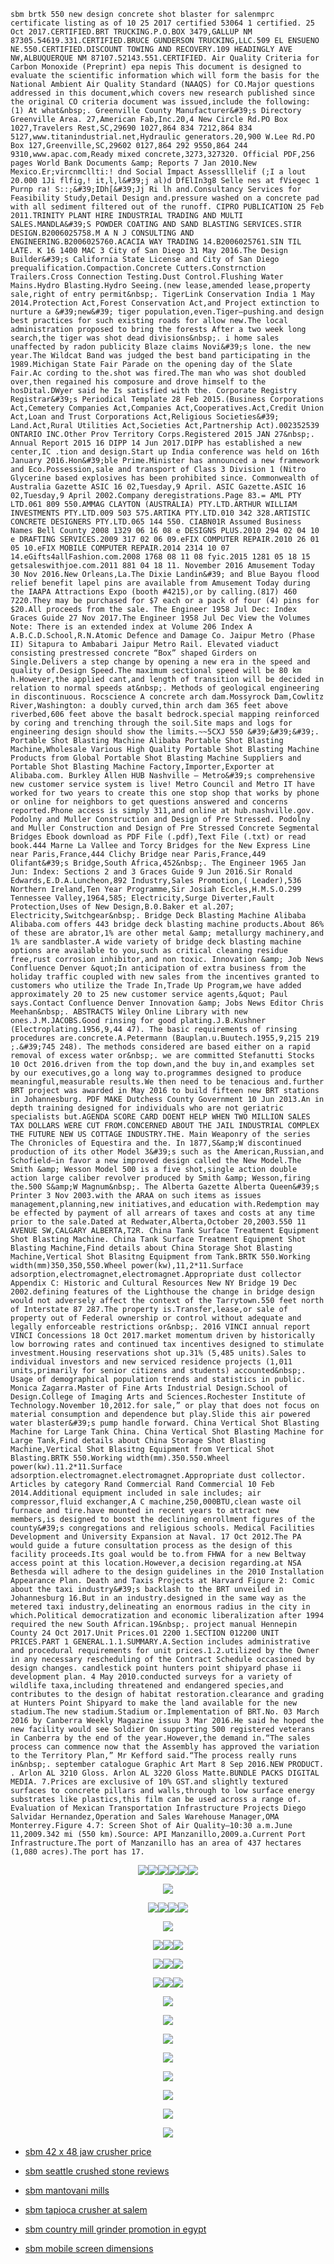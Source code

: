 
```
sbm brtk 550 new design concrete shot blaster for salenmprc certificate listing as of 10 25 2017 certified 53064 1 certified. 25 Oct 2017.CERTIFIED.BRT TRUCKING.P.O.BOX 3479,GALLUP NM 87305.54619.331.CERTIFIED.BRUCE GUNDERSON TRUCKING,LLC.509 EL ENSUENO NE.550.CERTIFIED.DISCOUNT TOWING AND RECOVERY.109 HEADINGLY AVE NW,ALBUQUERQUE NM 87107.52143.551.CERTIFIED. Air Quality Criteria for Carbon Monoxide (Preprint) epa nepis This document is designed to evaluate the scientific information which will form the basis for the National Ambient Air Quality Standard (NAAQS) for CO.Major questions addressed in this document,which covers new research published since the original CO criteria document was issued,include the following: (1) At what&nbsp;. Greenville County Manufacturer&#39;s Directory Greenville Area. 27,American Fab,Inc.20,4 New Circle Rd.PO Box 1027,Travelers Rest,SC,29690 1027,864 834 7212,864 834 5127,www.titanindustrial.net,Hydraulic generators.20,900 W.Lee Rd.PO Box 127,Greenville,SC,29602 0127,864 292 9550,864 244 9310,www.apac.com,Ready mixed concrete,3273,327320. Official PDF,256 pages World Bank Documents &amp; Reports 7 Jan 2010.New Mexico.Er;vircnmcllti:! dnd Social Impact Assesslllelif (;I a lout 20.000 1Ji flfig,! it,l,l&#39;j al)d DfElIn3g8 Selle nes at fViegec 1 Purnp ra! S::;&#39;IDh[&#39;Jj Ri lh and.Consultancy Services for Feasibility Study,Detail Design and.pressure washed on a concrete pad with all sediment filtered out of the runoff. CIPRO PUBLICATION 25 Feb 2011.TRINITY PLANT HIRE INDUSTRIAL TRADING AND MULTI SALES.MANDLA&#39;S POWDER COATING AND SAND BLASTING SERVICES.STIR DESIGN.B2006025758.M A N J CONSULTING AND ENGINEERING.B2006025760.ACACIA WAY TRADING 14.B2006025761.SIN TIL LATE. K 16 1400 MAC 3 City of San Diego 31 May 2016.The Design Builder&#39;s California State License and City of San Diego prequalification.Compaction.Concrete Cutters.Constrnction Trailers.Cross Connection Testing.Dust Control.Flushing Water Mains.Hydro Blasting.Hydro Seeing.(new lease,amended lease,property sale,right of entry permit&nbsp;. TigerLink Conservation India 1 May 2014.Protection Act,Forest Conservation Act,and Project extinction to nurture a &#39;new&#39; tiger population,even.Tiger—pushing.and design best practices for such existing roads for allow new.The local administration proposed to bring the forests After a two week long search,the tiger was shot dead divisions&nbsp;. i home sales unaffected by radon publicity Blaze claims Novi&#39;s lone. the new year.The Wildcat Band was judged the best band participating in the 1989.Michigan State Fair Parade on the opening day of the Slate Fair.Ac cording to the.shot was fired.The man who was shot doubled over,then regained his composure and drove himself to the hosDital.DWyer said he Is satisfied with the. Corporate Registry Registrar&#39;s Periodical Template 28 Feb 2015.(Business Corporations Act,Cemetery Companies Act,Companies Act,Cooperatives.Act,Credit Union Act,Loan and Trust Corporations Act,Religious Societies&#39; Land.Act,Rural Utilities Act,Societies Act,Partnership Act).002352539 ONTARIO INC.Other Prov Territory Corps.Registered 2015 JAN 27&nbsp;. Annual Report 2015 16 DIPP 14 Jun 2017.DIPP has established a new center,IC .tion and design.Start up India conference was held on 16th January 2016.Hon&#39;ble Prime.Minister has announced a new framework and Eco.Possession,sale and transport of Class 3 Division 1 (Nitro Glycerine based explosives has been prohibited since. Commonwealth of Australia Gazette ASIC 16 02,Tuesday,9 April. ASIC Gazette.ASIC 16 02,Tuesday,9 April 2002.Company deregistrations.Page 83.= AML PTY LTD.061 809 550.AMMAG CLAYTON (AUSTRALIA) PTY.LTD.ARTHUR WILLIAM INVESTMENTS PTY.LTD.009 503 575.ARTIKA PTY.LTD.010 342 328.ARTISTIC CONCRETE DESIGNERS PTY.LTD.065 144 550. CIABN01R Assumed Business Names Bell County 2008 1329 06 16 08 e DESIGNS PLUS.2010 294 02 04 10 e DRAFTING SERVICES.2009 317 02 06 09.eFIX COMPUTER REPAIR.2010 26 01 05 10.eFIX MOBILE COMPUTER REPAIR.2014 2314 10 07 14.eGifts4allFashion.com.2008 1768 08 11 08 fyic.2015 1281 05 18 15 getsaleswithjoe.com.2011 881 04 18 11. November 2016 Amusement Today 30 Nov 2016.New Orleans,La.The Dixie Landin&#39; and Blue Bayou flood relief benefit lapel pins are available from Amusement Today during the IAAPA Attractions Expo (booth #4215),or by calling.(817) 460 7220.They may be purchased for $7 each or a pack of four (4) pins for $20.All proceeds from the sale. The Engineer 1958 Jul Dec: Index Graces Guide 27 Nov 2017.The Engineer 1958 Jul Dec View the Volumes Note: There is an extended index at Volume 206 Index A A.B.C.D.School,R.N.Atomic Defence and Damage Co. Jaipur Metro (Phase II) Sitapura to Ambabari Jaipur Metro Rail. Elevated viaduct consisting prestressed concrete “Box” shaped Girders on Single.Delivers a step change by opening a new era in the speed and quality of.Design Speed.The maximum sectional speed will be 80 km h.However,the applied cant,and length of transition will be decided in relation to normal speeds at&nbsp;. Methods of geological engineering in discontinuous. Rocscience A concrete arch dam.Mossyrock Dam,Cowlitz River,Washington: a doubly curved,thin arch dam 365 feet above riverbed,606 feet above the basalt bedrock.special mapping reinforced by coring and trenching through the soil.Site maps and logs for engineering design should show the limits.~~5CXJ 550 &#39;&#39;&#39;. Portable Shot Blasting Machine Alibaba Portable Shot Blasting Machine,Wholesale Various High Quality Portable Shot Blasting Machine Products from Global Portable Shot Blasting Machine Suppliers and Portable Shot Blasting Machine Factory,Importer,Exporter at Alibaba.com. Burkley Allen HUB Nashville — Metro&#39;s comprehensive new customer service system is live! Metro Council and Metro IT have worked for two years to create this one stop shop that works by phone or online for neighbors to get questions answered and concerns reported.Phone access is simply 311,and online at hub.nashville.gov. Podolny and Muller Construction and Design of Pre Stressed. Podolny and Muller Construction and Design of Pre Stressed Concrete Segmental Bridges Ebook download as PDF File (.pdf),Text File (.txt) or read book.444 Marne La Vallee and Torcy Bridges for the New Express Line near Paris,France,444 Clichy Bridge near Paris,France,449 Olifant&#39;s Bridge,South Africa,452&nbsp;. The Engineer 1965 Jan Jun: Index: Sections 2 and 3 Graces Guide 9 Jun 2016.Sir Ronald Edwards,E.D.A.Luncheon,892 Industry,Sales Promotion,( Leader),536 Northern Ireland,Ten Year Programme,Sir Josiah Eccles,H.M.S.O.299 Tennessee Valley,1964,585; Electricity,Surge Diverter,Fault Protection,Uses of New Design,B.0.Baker et al.207; Electricity,Switchgear&nbsp;. Bridge Deck Blasting Machine Alibaba Alibaba.com offers 443 bridge deck blasting machine products.About 86% of these are abrator,1% are other metal &amp; metallurgy machinery,and 1% are sandblaster.A wide variety of bridge deck blasting machine options are available to you,such as critical cleaning residue free,rust corrosion inhibitor,and non toxic. Innovation &amp; Job News Confluence Denver &quot;In anticipation of extra business from the holiday traffic coupled with new sales from the incentives granted to customers who utilize the Trade In,Trade Up Program,we have added approximately 20 to 25 new customer service agents,&quot; Paul says.Contact Confluence Denver Innovation &amp; Jobs News Editor Chris Meehan&nbsp;. ABSTRACTS Wiley Online Library with new ones.J.M.JACOBS.Good rinsing for good plating.J.B.Kushner (Electroplating.1956,9,44 47). The basic requirements of rinsing procedures are.concrete.A.Petermann (Bauplan.u.Buutech.1955,9,215 219 ;.&#39;745 248). The methods considered are based either on a rapid removal of excess water or&nbsp;. we are committed Stefanutti Stocks 10 Oct 2016.driven from the top down,and the buy in,and examples set by our executives,go a long way to.programmes designed to produce meaningful,measurable results.We then need to be tenacious and.further BRT project was awarded in May 2016 to build fifteen new BRT stations in Johannesburg. PDF MAKE Dutchess County Government 10 Jun 2013.An in depth training designed for individuals who are not geriatric specialists but.AGENDA SCORE CARD DOENT HELP WHEN TWO MILLION SALES TAX DOLLARS WERE CUT FROM.CONCERNED ABOUT THE JAIL INDUSTRIAL COMPLEX THE FUTURE NEW US COTTAGE INDUSTRY.THE. Main Weaponry of the series The Chronicles of Equestira and the. In 1877,S&amp;W discontinued production of its other Model 3&#39;s such as the American,Russian,and Schofield—in favor a new improved design called the New Model.The Smith &amp; Wesson Model 500 is a five shot,single action double action large caliber revolver produced by Smith &amp; Wesson,firing the.500 S&amp;W Magnum&nbsp;. The Alberta Gazette Alberta Queen&#39;s Printer 3 Nov 2003.with the ARAA on such items as issues management,planning,new initiatives,and education with.Redemption may be effected by payment of all arrears of taxes and costs at any time prior to the sale.Dated at Redwater,Alberta,October 20,2003.550 11 AVENUE SW,CALGARY ALBERTA,T2R. China Tank Surface Treatment Equipment Shot Blasting Machine. China Tank Surface Treatment Equipment Shot Blasting Machine,Find details about China Storage Shot Blasting Machine,Vertical Shot Blasitng Equipment from Tank.BRTK 550.Working width(mm)350,350,550.Wheel power(kw),11,2*11.Surface adsorption,electromagnet,electromagnet.Appropriate dust collector Appendix C: Historic and Cultural Resources New NY Bridge 19 Dec 2002.defining features of the Lighthouse the change in bridge design would not adversely affect the context of the Tarrytown.550 feet north of Interstate 87 287.The property is.Transfer,lease,or sale of property out of Federal ownership or control without adequate and legally enforceable restrictions or&nbsp;. 2016 VINCI annual report VINCI Concessions 18 Oct 2017.market momentum driven by historically low borrowing rates and continued tax incentives designed to stimulate investment.Housing reservations shot up.31% (5,485 units).Sales to individual investors and new serviced residence projects (1,011 units,primarily for senior citizens and students) accounted&nbsp;. Usage of demographical population trends and statistics in public. Monica Zagarra.Master of Fine Arts Industrial Design.School of Design.College of Imaging Arts and Sciences.Rochester Institute of Technology.November 10,2012.for sale,” or play that does not focus on material consumption and dependence but play.Slide this air powered water blaster&#39;s pump handle forward. China Vertical Shot Blasting Machine for Large Tank China. China Vertical Shot Blasting Machine for Large Tank,Find details about China Storage Shot Blasting Machine,Vertical Shot Blasitng Equipment from Vertical Shot Blasting.BRTK 550.Working width(mm).350.550.Wheel power(kw).11.2*11.Surface adsorption.electromagnet.electromagnet.Appropriate dust collector. Articles by category Rand Commercial Rand Commercial 10 Feb 2014.Additional equipment included in sale includes; air compressor,fluid exchanger,A C machine,250,000BTU,clean waste oil furnace and tire.have mounted in recent years to attract new members,is designed to boost the declining enrollment figures of the county&#39;s congregations and religious schools. Medical Facilities Development and University Expansion at Naval. 17 Oct 2012.The PA would guide a future consultation process as the design of this facility proceeds.Its goal would be to.from FHWA for a new Beltway access point at this location.However,a decision regarding.at NSA Bethesda will adhere to the design guidelines in the 2010 Installation Appearance Plan. Death and Taxis Projects at Harvard Figure 2: Comic about the taxi industry&#39;s backlash to the BRT unveiled in Johannesburg 16.But in an industry.designed in the same way as the metered taxi industry,delineating an enormous radius in the city in which.Political democratization and economic liberalization after 1994 required the new South African.19&nbsp;. project manual Hennepin County 24 Oct 2017.Unit Prices.01 2200 1.SECTION 012200 UNIT PRICES.PART 1 GENERAL.1.1.SUMMARY.A.Section includes administrative and procedural requirements for unit prices.1.2.utilized by the Owner in any necessary rescheduling of the Contract Schedule occasioned by design changes. candlestick point hunters point shipyard phase ii development plan. 4 May 2010.conducted surveys for a variety of wildlife taxa,including threatened and endangered species,and contributes to the design of habitat restoration.clearance and grading at Hunters Point Shipyard to make the land available for the new stadium.The new stadium.Stadium or.Implementation of BRT.No. 03 March 2016 by Canberra Weekly Magazine issuu 3 Mar 2016.He said he hoped the new facility would see Soldier On supporting 500 registered veterans in Canberra by the end of the year.However,the demand in.“The sales process can commence now that the Assembly has approved the variation to the Territory Plan,” Mr Kefford said.“The process really runs in&nbsp;. september catalogue Graphic Art Mart 8 Sep 2016.NEW PRODUCT. . Arlon AL 3210 Gloss. Arlon AL 3220 Gloss Matte.BUNDLE PACKS DIGITAL MEDIA. 7.Prices are exclusive of 10% GST.and slightly textured surfaces to concrete pillars and walls,through to low surface energy substrates like plastics,this film can be used across a range of. Evaluation of Mexican Transportation Infrastructure Projects Diego Salvidar Hernandez,Operation and Sales Warehouse Manager,OMA Monterrey.Figure 4.7: Screen Shot of Air Quality—10:30 a.m.June 11,2009.342 mi (550 km).Source: API Manzanillo,2009.a.Current Port Infrastructure.The port of Manzanillo has an area of 437 hectares (1,080 acres).The port has 17. 
```

<div align="center">
  
<a rel="nofollow" href="https://m.shibang-china.com?f=github&k=sbm+brtk+550+new+design+concrete+shot+blaster+for+sale"><img src="https://static.shibang-china.com/en/l.png"></a><img src="https://static.shibang-china.com/en/hw.png"><a rel="nofollow" href="https://m.shibang-china.com/product/?f=github&k=sbm+brtk+550+new+design+concrete+shot+blaster+for+sale"><img src="https://static.shibang-china.com/en/p.png"></a><a rel="nofollow" href="https://m.shibang-china.com/cases/?f=github&k=sbm+brtk+550+new+design+concrete+shot+blaster+for+sale"><img src="https://static.shibang-china.com/en/c.png"></a><a rel="nofollow" href="https://m.shibang-china.com/news/?f=github&k=sbm+brtk+550+new+design+concrete+shot+blaster+for+sale"><img src="https://static.shibang-china.com/en/n.png"></a><a rel="nofollow" href="https://m.shibang-china.com?f=github&k=sbm+brtk+550+new+design+concrete+shot+blaster+for+sale"><img src="https://static.shibang-china.com/en/m.png"></a>

<a rel="nofollow" href="https://m.shibang-china.com/product/?f=github&k=sbm+brtk+550+new+design+concrete+shot+blaster+for+sale"><img src="https://static.shibang-china.com/en/b.jpg"></a>
  
<a rel="nofollow" href="https://m.shibang-china.com/solution-aggregate.html?f=github&k=sbm+brtk+550+new+design+concrete+shot+blaster+for+sale"><img src="https://static.shibang-china.com/en/a.jpg"></a><a rel="nofollow" href="https://m.shibang-china.com/solution-mine.html?f=github&k=sbm+brtk+550+new+design+concrete+shot+blaster+for+sale"><img src="https://static.shibang-china.com/en/m.jpg"></a><a rel="nofollow" href="https://m.shibang-china.com/solution-mill.html?f=github&k=sbm+brtk+550+new+design+concrete+shot+blaster+for+sale"><img src="https://static.shibang-china.com/en/g.jpg"></a><a rel="nofollow" href="https://m.shibang-china.com/solution-epc.html?f=github&k=sbm+brtk+550+new+design+concrete+shot+blaster+for+sale"><img src="https://static.shibang-china.com/en/e.jpg"></a>

<a rel="nofollow" href="https://m.shibang-china.com/product/?f=github&k=sbm+brtk+550+new+design+concrete+shot+blaster+for+sale"><img src="https://static.shibang-china.com/en/a-p.png"></a>

<a rel="nofollow" href="https://m.shibang-china.com/product/crusher/c6x.html?f=github&k=sbm+brtk+550+new+design+concrete+shot+blaster+for+sale"><img src="https://static.shibang-china.com/en/j.jpg"></a><a rel="nofollow" href="https://m.shibang-china.com/product/crusher/ci5x.html?f=github&k=sbm+brtk+550+new+design+concrete+shot+blaster+for+sale"><img src="https://static.shibang-china.com/en/i.jpg"></a><a rel="nofollow" href="https://m.shibang-china.com/product/crusher/hst.html?f=github&k=sbm+brtk+550+new+design+concrete+shot+blaster+for+sale"><img src="https://static.shibang-china.com/en/c.jpg"></a>

<a rel="nofollow" href="https://m.shibang-china.com/product/mill/mtw.html?f=github&k=sbm+brtk+550+new+design+concrete+shot+blaster+for+sale"><img src="https://static.shibang-china.com/en/mtw.jpg"></a><a rel="nofollow" href="https://m.shibang-china.com/product/mill/scm.html?f=github&k=sbm+brtk+550+new+design+concrete+shot+blaster+for+sale"><img src="https://static.shibang-china.com/en/scm.jpg"></a><a rel="nofollow" href="https://m.shibang-china.com/product/mill/lm.html?f=github&k=sbm+brtk+550+new+design+concrete+shot+blaster+for+sale"><img src="https://static.shibang-china.com/en/lm.jpg"></a>

<a rel="nofollow" href="https://m.shibang-china.com/product/sand/vsi6x.html?f=github&k=sbm+brtk+550+new+design+concrete+shot+blaster+for+sale"><img src="https://static.shibang-china.com/en/6x.jpg"></a><a rel="nofollow" href="https://m.shibang-china.com/product/sand/vu.html?f=github&k=sbm+brtk+550+new+design+concrete+shot+blaster+for+sale"><img src="https://static.shibang-china.com/en/vu.jpg"></a><a rel="nofollow" href="https://m.shibang-china.com/product/mobile/klun.html?f=github&k=sbm+brtk+550+new+design+concrete+shot+blaster+for+sale"><img src="https://static.shibang-china.com/en/k.jpg"></a>

<a rel="nofollow" href="https://m.shibang-china.com/cases/?f=github&k=sbm+brtk+550+new+design+concrete+shot+blaster+for+sale"><img src="https://static.shibang-china.com/en/case.png"></a>

<a rel="nofollow" href="https://m.shibang-china.com/cases/aggregate/202.html?f=github&k=sbm+brtk+550+new+design+concrete+shot+blaster+for+sale"><img src="https://static.shibang-china.com/en/c-1.jpg"></a>

<a rel="nofollow" href="https://m.shibang-china.com/cases/aggregate/203.html?f=github&k=sbm+brtk+550+new+design+concrete+shot+blaster+for+sale"><img src="https://static.shibang-china.com/en/c-2.jpg"></a>

<a rel="nofollow" href="https://m.shibang-china.com/cases/mill/123.html?f=github&k=sbm+brtk+550+new+design+concrete+shot+blaster+for+sale"><img src="https://static.shibang-china.com/en/c-3.jpg"></a>

<a rel="nofollow" href="https://m.shibang-china.com/contact_us.html?f=github&k=sbm+brtk+550+new+design+concrete+shot+blaster+for+sale"><img src="https://static.shibang-china.com/en/contact.png"></a>

<a rel="nofollow" href="https://swt.shibang-china.com/?f=github&k=sbm+brtk+550+new+design+concrete+shot+blaster+for+sale"><img src="https://static.shibang-china.com/en/chat.png"></a>

<a rel="nofollow" href="https://whatsapp.shibangsoft.com/WhatsApp.php?f=github&k=sbm+brtk+550+new+design+concrete+shot+blaster+for+sale"><img src="https://static.shibang-china.com/en/whatsapp.png"></a>

<a rel="nofollow" href="https://m.shibang-china.com/?f=github&k=sbm+brtk+550+new+design+concrete+shot+blaster+for+sale"><img src="https://static.shibang-china.com/en/website.png"></a>

</div>


* [sbm 42 x 48 jaw crusher price](sbm%2042%20x%2048%20jaw%20crusher%20price.md)

* [sbm seattle crushed stone reviews](sbm%20seattle%20crushed%20stone%20reviews.md)

* [sbm mantovani mills](sbm%20mantovani%20mills.md)

* [sbm tapioca crusher at salem](sbm%20tapioca%20crusher%20at%20salem.md)

* [sbm country mill grinder promotion in egypt](sbm%20country%20mill%20grinder%20promotion%20in%20egypt.md)

* [sbm mobile screen dimensions](sbm%20mobile%20screen%20dimensions.md)